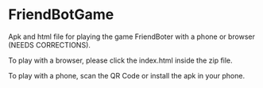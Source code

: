 # FriendBotGame
Apk and html file for playing the game FriendBoter with a phone or browser (NEEDS CORRECTIONS).


To play with a browser, please click the index.html inside the zip file.

To play with a phone, scan the QR Code or install the apk in your phone.
